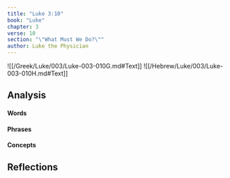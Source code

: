 ```yaml
---
title: "Luke 3:10"
book: "Luke"
chapter: 3
verse: 10
section: "\"What Must We Do?\""
author: Luke the Physician
---
```

![[/Greek/Luke/003/Luke-003-010G.md#Text]]
![[/Hebrew/Luke/003/Luke-003-010H.md#Text]]

## Analysis

#### Words

#### Phrases

#### Concepts

## Reflections

